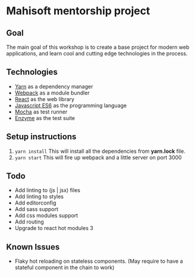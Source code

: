 # Mahisoft mentorship project

## Goal

The main goal of this workshop is to create a base project for modern web applications, and learn cool and cutting edge technologies in the process.

## Technologies

* [Yarn](https://yarnpkg.com/en/) as a dependency manager
* [Webpack](https://webpack.js.org/) as a module bundler
* [React](https://facebook.github.io/react/) as the web library
* [Javascript ES6](http://es6-features.org/) as the programming language
* [Mocha](https://mochajs.org/) as test runner
* [Enzyme](https://github.com/airbnb/enzyme) as the test suite

## Setup instructions

1. `yarn install` This will install all the dependencies from **yarn.lock** file.
2. `yarn start` This will fire up webpack and a little server on port 3000

## Todo
* Add linting to (js | jsx) files
* Add linting to styles
* Add editorconfig
* Add sass support
* Add css modules support
* Add routing
* Upgrade to react hot modules 3

## Known Issues

* Flaky hot reloading on stateless components. (May require to have a stateful component in the chain to work)
